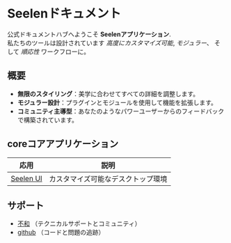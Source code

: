 # **Seelenドキュメント**

公式ドキュメントハブへようこそ **Seelenアプリケーション**.\
私たちのツールは設計されています _高度にカスタマイズ可能_, _モジュラー_、 そして
_順応性_ ワークフローに。

## 概要

- **無限のスタイリング**：美学に合わせてすべての詳細を調整します。
- **モジュラー設計**：プラグインとモジュールを使用して機能を拡張します。
- **コミュニティ主導型**：あなたのようなパワーユーザーからのフィードバックで構築されています。

## **coreコアアプリケーション**

| 応用                         | 説明                               |
| ---------------------------- | ---------------------------------- |
| [Seelen UI](/apps/seelen-ui) | カスタマイズ可能なデスクトップ環境 |

## サポート

- [不和](https://discord.gg/ABfASx5ZAJ) （テクニカルサポートとコミュニティ）
- [github](https://github.com/Seelen-Inc) （コードと問題の追跡）
